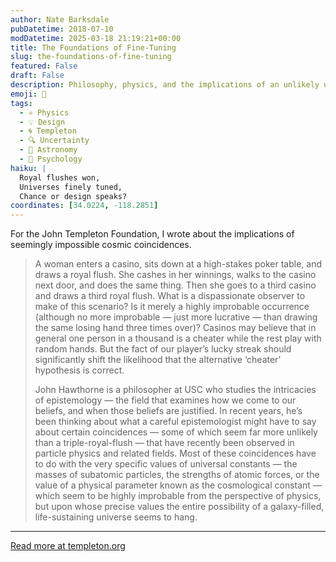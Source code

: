 ```yaml
---
author: Nate Barksdale
pubDatetime: 2018-07-10
modDatetime: 2025-03-18 21:19:21+00:00
title: The Foundations of Fine-Tuning
slug: the-foundations-of-fine-tuning
featured: False
draft: False
description: Philosophy, physics, and the implications of an unlikely universe
emoji: 🎲
tags:
  - ⚛️ Physics
  - 💡 Design
  - 🌀 Templeton
  - 🔍 Uncertainty
  - 🌌 Astronomy
  - 🧠 Psychology
haiku: |
  Royal flushes won,  
  Universes finely tuned,  
  Chance or design speaks?
coordinates: [34.0224, -118.2851]
---
```


For the John Templeton Foundation, I wrote about the implications of seemingly impossible cosmic coincidences.

> A woman enters a casino, sits down at a high-stakes poker table, and draws a royal flush. She cashes in her winnings, walks to the casino next door, and does the same thing. Then she goes to a third casino and draws a third royal flush. What is a dispassionate observer to make of this scenario? Is it merely a highly improbable occurrence (although no more improbable — just more lucrative — than drawing the same losing hand three times over)? Casinos may believe that in general one person in a thousand is a cheater while the rest play with random hands. But the fact of our player’s lucky streak should significantly shift the likelihood that the alternative ‘cheater’ hypothesis is correct.
>
> John Hawthorne is a philosopher at USC who studies the intricacies of epistemology — the field that examines how we come to our beliefs, and when those beliefs are justified. In recent years, he’s been thinking about what a careful epistemologist might have to say about certain coincidences — some of which seem far more unlikely than a triple-royal-flush — that have recently been observed in particle physics and related fields. Most of these coincidences have to do with the very specific values of universal constants — the masses of subatomic particles, the strengths of atomic forces, or the value of a physical parameter known as the cosmological constant — which seem to be highly improbable from the perspective of physics, but upon whose precise values the entire possibility of a galaxy-filled, life-sustaining universe seems to hang.

---

[Read more at templeton.org](https://www.templeton.org/grant/the-foundations-of-fine-tuning)
